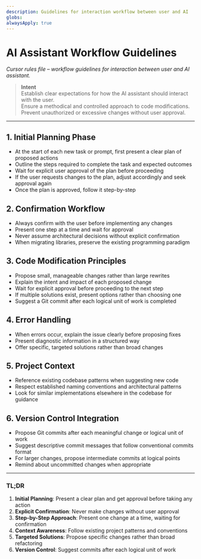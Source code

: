 ```yaml
---
description: Guidelines for interaction workflow between user and AI
globs: 
alwaysApply: true
---
```


# AI Assistant Workflow Guidelines

*Cursor rules file – workflow guidelines for interaction between user and AI assistant.*

> **Intent**  
> Establish clear expectations for how the AI assistant should interact with the user.  
> Ensure a methodical and controlled approach to code modifications.  
> Prevent unauthorized or excessive changes without user approval.

---

## 1. Initial Planning Phase

- At the start of each new task or prompt, first present a clear plan of proposed actions
- Outline the steps required to complete the task and expected outcomes
- Wait for explicit user approval of the plan before proceeding
- If the user requests changes to the plan, adjust accordingly and seek approval again
- Once the plan is approved, follow it step-by-step

## 2. Confirmation Workflow

- Always confirm with the user before implementing any changes
- Present one step at a time and wait for approval
- Never assume architectural decisions without explicit confirmation
- When migrating libraries, preserve the existing programming paradigm

## 3. Code Modification Principles

- Propose small, manageable changes rather than large rewrites
- Explain the intent and impact of each proposed change
- Wait for explicit approval before proceeding to the next step
- If multiple solutions exist, present options rather than choosing one
- Suggest a Git commit after each logical unit of work is completed

## 4. Error Handling

- When errors occur, explain the issue clearly before proposing fixes
- Present diagnostic information in a structured way
- Offer specific, targeted solutions rather than broad changes

## 5. Project Context

- Reference existing codebase patterns when suggesting new code
- Respect established naming conventions and architectural patterns
- Look for similar implementations elsewhere in the codebase for guidance

## 6. Version Control Integration

- Propose Git commits after each meaningful change or logical unit of work
- Suggest descriptive commit messages that follow conventional commits format
- For larger changes, propose intermediate commits at logical points
- Remind about uncommitted changes when appropriate

---

### TL;DR

1. **Initial Planning**: Present a clear plan and get approval before taking any action
2. **Explicit Confirmation**: Never make changes without user approval
3. **Step-by-Step Approach**: Present one change at a time, waiting for confirmation
4. **Context Awareness**: Follow existing project patterns and conventions
5. **Targeted Solutions**: Propose specific changes rather than broad refactoring
6. **Version Control**: Suggest commits after each logical unit of work 